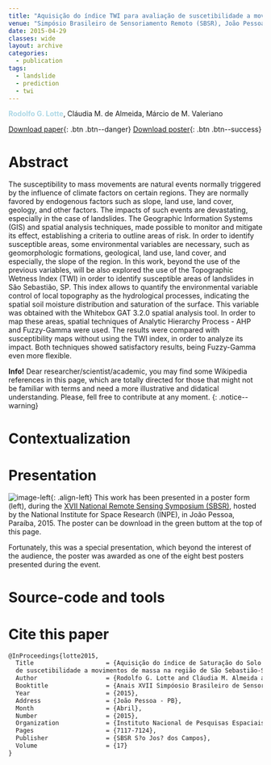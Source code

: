 ```yaml
---
title: "Aquisição do índice TWI para avaliação de suscetibilidade a movimentos de massa na região de São Sebastião-SP"
venue: "Simpósio Brasileiro de Sensoriamento Remoto (SBSR), João Pessoa, 2015"
date: 2015-04-29
classes: wide
layout: archive
categories:
  - publication
tags:
  - landslide
  - prediction
  - twi
---
```

<span style="color:lightblue">**Rodolfo G. Lotte**</span>, Cláudia M. de Almeida, Márcio de M. Valeriano

[<i class='fas fa-file-download'></i> Download paper]({{site.baseurl}}/assets/files/publications/sbsr-2017/1/galoa-proceedings--sbsr-60075-uma-rotina-metod.pdf){: .btn .btn--danger}
[<i class='fas fa-file-download'></i> Download poster]({{site.baseurl}}/assets/files/publications/sbsr-2017/1/poster-1.pdf){: .btn .btn--success}

Abstract
======
<h-abstract>The susceptibility to mass movements are natural events normally triggered by the influence of climate factors on certain regions. They are normally favored by endogenous factors such as slope, land use, land cover, geology, and other factors. The impacts of such events are devastating, especially in the case of landslides. The Geographic Information Systems (GIS) and spatial analysis techniques, made possible to monitor and mitigate its effect, establishing a criteria to outline areas of risk. In order to identify susceptible areas, some environmental variables are necessary, such as geomorphologic formations, geological, land use, land cover, and especially, the slope of the region. In this work, beyond the use of the previous variables, will be also explored the use of the Topographic Wetness Index (TWI) in order to identify susceptible areas of landslides in São Sebastião, SP. This index allows to quantify the environmental variable control of local topography as the hydrological processes, indicating the spatial soil moisture distribution and saturation of the surface. This variable was obtained with the Whitebox GAT 3.2.0 spatial analysis tool. In order to map these areas, spatial techniques of Analytic Hierarchy Process - AHP and Fuzzy-Gamma were used. The results were compared with susceptibility maps without using the TWI index, in order to analyze its impact. Both techniques showed satisfactory results, being Fuzzy-Gamma even more flexible.</h-abstract>

**Info!** Dear researcher/scientist/academic, you may find some Wikipedia references in this page, which are totally directed for those that might not be familiar with terms and need a more illustrative and didatical understanding. Please, fell free to contribute at any moment. 
{: .notice--warning}

Contextualization
======

Presentation
======
![image-left]({{site.baseurl}}/assets/images/papers/sbsr-2015/1/sbsr-lotte-thumb.png){: .align-left} This work has been presented in a poster form (left), during the [XVII National Remote Sensing Symposium (SBSR)](www.sbsr.com.br/), hosted by the National Institute for Space Research (INPE), in João Pessoa, Paraíba, 2015. The poster can be download in the green buttom at the top of this page.

Fortunately, this was a special presentation, which beyond the interest of the audience, the poster was awarded as one of the eight best posters presented during the event. 

Source-code and tools
======

Cite this paper
======
```latex
@InProceedings{lotte2015,
  Title                    = {Aquisição do índice de Saturação do Solo (TWI) para a avaliação 
  de suscetibilidade a movimentos de massa na região de São Sebastião-SP},
  Author                   = {Rodolfo G. Lotte and Cláudia M. Almeida and Márcio M. Valeriano},
  Booktitle                = {Anais XVII Simpóosio Brasileiro de Sensoriamento Remoto - SBSR},
  Year                     = {2015},
  Address                  = {João Pessoa - PB},
  Month                    = {Abril},
  Number                   = {2015},
  Organization             = {Instituto Nacional de Pesquisas Espaciais (INPE)},
  Pages                    = {7117-7124},
  Publisher                = {SBSR S?o Jos? dos Campos},
  Volume                   = {17}
}
```